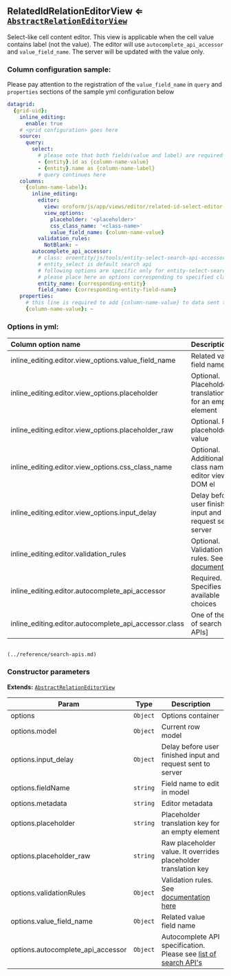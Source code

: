 <a name="module_RelatedIdRelationEditorView"></a>
## RelatedIdRelationEditorView ⇐ <code>[AbstractRelationEditorView](./abstract-relation-editor-view.md)</code>
Select-like cell content editor. This view is applicable when the cell value contains label (not the value).
The editor will use `autocomplete_api_accessor` and `value_field_name`. The server will be updated with the value
only.

### Column configuration sample:

Please pay attention to the registration of the `value_field_name` in `query` and `properties` sections of the
sample yml configuration below

``` yml
datagrid:
  {grid-uid}:
    inline_editing:
      enable: true
    # <grid configuration> goes here
    source:
      query:
        select:
          # please note that both fields(value and label) are required for valid work
          - {entity}.id as {column-name-value}
          - {entity}.name as {column-name-label}
          # query continues here
    columns:
      {column-name-label}:
        inline_editing:
          editor:
            view: oroform/js/app/views/editor/related-id-select-editor-view
            view_options:
              placeholder: '<placeholder>'
              css_class_name: '<class-name>'
              value_field_name: {column-name-value}
          validation_rules:
            NotBlank: ~
        autocomplete_api_accessor:
          # class: oroentity/js/tools/entity-select-search-api-accessor
          # entity_select is default search api
          # following options are specific only for entity-select-search-api-accessor
          # please place here an options corresponding to specified class
          entity_name: {corresponding-entity}
          field_name: {corresponding-entity-field-name}
    properties:
      # this line is required to add {column-name-value} to data sent to client
      {column-name-value}: ~
```

### Options in yml:

Column option name                                  | Description
:---------------------------------------------------|:---------------------------------------
inline_editing.editor.view_options.value_field_name | Related value field name.
inline_editing.editor.view_options.placeholder      | Optional. Placeholder translation key for an empty element
inline_editing.editor.view_options.placeholder_raw  | Optional. Raw placeholder value
inline_editing.editor.view_options.css_class_name   | Optional. Additional css class name for editor view DOM el
inline_editing.editor.view_options.input_delay      | Delay before user finished input and request sent to server
inline_editing.editor.validation_rules | Optional. Validation rules. See [documentation](https://goo.gl/j9dj4Y)
inline_editing.editor.autocomplete_api_accessor     | Required. Specifies available choices
inline_editing.editor.autocomplete_api_accessor.class | One of the [list of search APIs]
                                                                                 (../reference/search-apis.md)

### Constructor parameters

**Extends:** <code>[AbstractRelationEditorView](./abstract-relation-editor-view.md)</code>  

| Param | Type | Description |
| --- | --- | --- |
| options | <code>Object</code> | Options container |
| options.model | <code>Object</code> | Current row model |
| options.input_delay | <code>Object</code> | Delay before user finished input and request sent to server |
| options.fieldName | <code>string</code> | Field name to edit in model |
| options.metadata | <code>string</code> | Editor metadata |
| options.placeholder | <code>string</code> | Placeholder translation key for an empty element |
| options.placeholder_raw | <code>string</code> | Raw placeholder value. It overrides placeholder translation key |
| options.validationRules | <code>Object</code> | Validation rules. See [documentation here](https://goo.gl/j9dj4Y) |
| options.value_field_name | <code>Object</code> | Related value field name |
| options.autocomplete_api_accessor | <code>Object</code> | Autocomplete API specification.                                      Please see [list of search API's](../reference/search-apis.md) |

